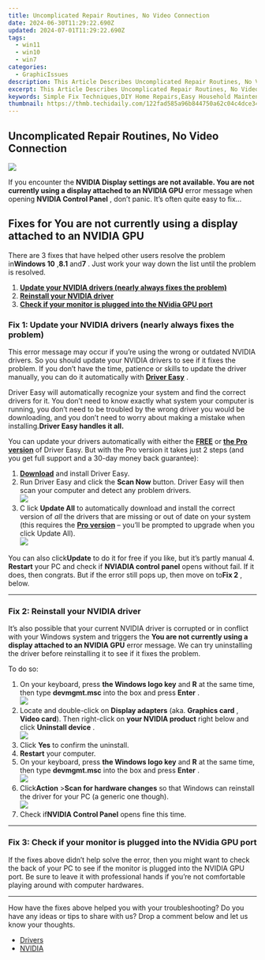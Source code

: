 ```yaml
---
title: Uncomplicated Repair Routines, No Video Connection
date: 2024-06-30T11:29:22.690Z
updated: 2024-07-01T11:29:22.690Z
tags:
  - win11
  - win10
  - win7
categories:
  - GraphicIssues
description: This Article Describes Uncomplicated Repair Routines, No Video Connection
excerpt: This Article Describes Uncomplicated Repair Routines, No Video Connection
keywords: Simple Fix Techniques,DIY Home Repairs,Easy Household Maintenance Tips,Quick Home Fixes Without Videos,No-Frills Repair Guide,Hands-On Home Improvement Strategies,Quick DIY Repair Methods
thumbnail: https://thmb.techidaily.com/122fad585a96b844750a62c04c4dce3455583d7dfd3b684b7339ff82c163bd28.jpg
---
```


## Uncomplicated Repair Routines, No Video Connection

![](https://images.drivereasy.com/wp-content/uploads/2018/11/img_5be016dc3a765.jpg)

 If you encounter the **NVIDIA Display settings are not available. You are not currently using a display attached to an NVIDIA GPU** error message when opening **NVIDIA Control Panel** , don’t panic. It’s often quite easy to fix…

## Fixes for You are not currently using a display attached to an NVIDIA GPU

 There are 3 fixes that have helped other users resolve the problem in**Windows 10** ,**8.1** and**7** . Just work your way down the list until the problem is resolved.

1. [**Update your NVIDIA drivers (nearly always fixes the problem)**](#F1)
2. [**Reinstall your NVIDIA driver**](#F2)
3. [**Check if your monitor is plugged into the NVidia GPU port**](#F3)

### Fix 1: Update your NVIDIA drivers (nearly always fixes the problem)

 This error message may occur if you’re using the wrong or outdated NVIDIA drivers. So you should update your NVIDIA drivers to see if it fixes the problem. If you don’t have the time, patience or skills to update the driver manually, you can do it automatically with [**Driver Easy**](https://tools.techidaily.com/drivereasy/download/) .  

 Driver Easy will automatically recognize your system and find the correct drivers for it. You don’t need to know exactly what system your computer is running, you don’t need to be troubled by the wrong driver you would be downloading, and you don’t need to worry about making a mistake when installing.**Driver Easy handles it all.**

 You can update your drivers automatically with either the **[FREE](https://tools.techidaily.com/drivereasy/download/)**  or **[the Pro version](https://tools.techidaily.com/drivereasy/download/)**  of Driver Easy. But with the Pro version it takes just 2 steps (and you get full support and a 30-day money back guarantee):

1. **[Download](https://tools.techidaily.com/drivereasy/download/)**  and install Driver Easy.
2. Run Driver Easy and click the **Scan Now** button. Driver Easy will then scan your computer and detect any problem drivers.  
![](https://images.drivereasy.com/wp-content/uploads/2018/11/img_5be027fb8406e.jpg)
3. C  lick **Update All** to automatically download and install the correct version of _all_  the drivers that are missing or out of date on your system (this requires the **[Pro version](https://tools.techidaily.com/drivereasy/download/)**  – you’ll be prompted to upgrade when you click Update All).  
![](https://images.drivereasy.com/wp-content/uploads/2018/11/img_5be027f4c4816.jpg)  

 You can also click**Update** to do it for free if you like, but it’s partly manual
4. **Restart** your PC and check if **NVIADIA control panel** opens without fail. If it does, then congrats. But if the error still pops up, then move on to**Fix 2** , below.

---

### Fix 2: Reinstall your NVIDIA driver

It’s also possible that your current NVIDIA  driver is corrupted or in conflict with your Windows system and triggers the   **You are not currently using a display attached to an NVIDIA GPU** error message. We can try uninstalling the driver before reinstalling it to see if it fixes the problem.

To do so:

1. On your keyboard, press  **the Windows logo key**  and   **R**  at the same time, then type **devmgmt.msc** into the box and press **Enter** .  
![](https://images.drivereasy.com/wp-content/uploads/2018/11/img_5be134536fb44.png)
2. Locate and double-click on  **Display adapters**  (aka.  **Graphics card** , **Video card**). Then right-click on **your NVIDIA product** right below and click **Uninstall device** .  
![](https://images.drivereasy.com/wp-content/uploads/2018/11/img_5be14ec2c9c6b.jpg)
3. Click **Yes** to confirm the uninstall.
4. **Restart**   your computer.
5. On your keyboard, press  **the Windows logo key**  and   **R**  at the same time, then type **devmgmt.msc** into the box and press **Enter** .  
![](https://images.drivereasy.com/wp-content/uploads/2018/11/img_5be134536fb44.png)
6. Click**Action** \>**Scan for hardware changes** so that Windows can reinstall the driver for your PC (a generic one though).  
![](https://images.drivereasy.com/wp-content/uploads/2018/11/img_5be1370e59dcf.jpg)
7. Check if**NVIDIA Control Panel** opens fine this time.

---

### Fix 3: Check if your monitor is plugged into the NVidia GPU port

 If the fixes above didn’t help solve the error, then you might want to check the back of your PC to see if the monitor is plugged into the NVIDIA GPU port. Be sure to leave it with professional hands if you’re not comfortable playing around with computer hardwares.

---

 How have the fixes above helped you with your troubleshooting? Do you have any ideas or tips to share with us? Drop a comment below and let us know your thoughts.

* [Drivers](https://tools.techidaily.com/drivereasy/download/)
* [NVIDIA](https://tools.techidaily.com/drivereasy/download/)

<ins class="adsbygoogle"
     style="display:block"
     data-ad-format="autorelaxed"
     data-ad-client="ca-pub-7571918770474297"
     data-ad-slot="1223367746"></ins>



<ins class="adsbygoogle"
     style="display:block"
     data-ad-client="ca-pub-7571918770474297"
     data-ad-slot="8358498916"
     data-ad-format="auto"
     data-full-width-responsive="true"></ins>


